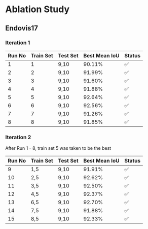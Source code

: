 # Ablation Study

## Endovis17

### Iteration 1
| Run No | Train Set | Test Set | Best Mean IoU | Status |
| ------ | --------- | -------- | ------------- | ------ |
| 1      | 1         | 9,10     | 90.11%        | ✅     |
| 2      | 2         | 9,10     | 91.99%        | ✅     |
| 3      | 3         | 9,10     | 91.60%        | ✅     |
| 4      | 4         | 9,10     | 91.88%        | ✅     |
| 5      | 5         | 9,10     | 92.64%        | ✅     |
| 6      | 6         | 9,10     | 92.56%        | ✅     |
| 7      | 7         | 9,10     | 91.26%        | ✅     |
| 8      | 8         | 9,10     | 91.85%        | ✅     |

### Iteration 2
After Run 1 - 8, train set 5 was taken to be the best

| Run No | Train Set | Test Set | Best Mean IoU | Status |
| ------ | --------- | -------- | ------------- | ------ |
| 9      | 1,5       | 9,10     | 91.91%        | ✅     |
| 10     | 2,5       | 9,10     | 92.62%        | ✅     |
| 11     | 3,5       | 9,10     | 92.50%        | ✅     |
| 12     | 4,5       | 9,10     | 92.37%        | ✅     |
| 13     | 6,5       | 9,10     | 92.70%        | ✅     |
| 14     | 7,5       | 9,10     | 91.88%        | ✅     |
| 15     | 8,5       | 9,10     | 92.33%        | ✅     |